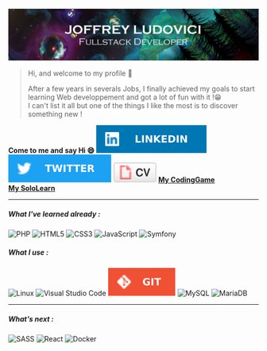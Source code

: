 ![Outerwild Ending Screen](/OuterWilds2.png)


>Hi, and welcome to my profile 👋
>
>After a few years in severals Jobs, I finally achieved my goals to start learning Web developpement and got a lot of fun with it !😁  
I can't list it all but one of the things I like the most is to discover something new !  



**Come to me and say Hi 😄**
[![Linkedin](/linkedin.svg)](https://www.linkedin.com/in/joffreyludovici/) [![Twitter](/twitter.svg)](https://twitter.com/LudovJoe) [![MyCV](/cv.svg)]()
**[My CodingGame ](https://www.codingame.com/profile/ac94e4d48594e9a4b2d43b2c7c0e8f783191264)**  
**[My SoloLearn ](https://www.sololearn.com/profile/8896673)**
____
##### What I've learned already :
![PHP](https://img.shields.io/badge/php-%23777BB4.svg?style=for-the-badge&logo=php&logoColor=white) ![HTML5](https://img.shields.io/badge/html5-%23E34F26.svg?style=for-the-badge&logo=html5&logoColor=white) ![CSS3](https://img.shields.io/badge/css3-%231572B6.svg?style=for-the-badge&logo=css3&logoColor=white) ![JavaScript](https://img.shields.io/badge/javascript-%23323330.svg?style=for-the-badge&logo=javascript&logoColor=%23F7DF1E) ![Symfony](https://img.shields.io/badge/symfony-%23000000.svg?style=for-the-badge&logo=symfony&logoColor=white)

##### What I use : 
![Linux](https://img.shields.io/badge/Linux-FCC624?style=for-the-badge&logo=linux&logoColor=black) ![Visual Studio Code](https://img.shields.io/badge/Visual%20Studio%20Code-0078d7.svg?style=for-the-badge&logo=visual-studio-code&logoColor=white) ![Git](/GIT.svg) ![MySQL](https://img.shields.io/badge/mysql-%2300f.svg?style=for-the-badge&logo=mysql&logoColor=white) ![MariaDB](https://img.shields.io/badge/MariaDB-003545?style=for-the-badge&logo=mariadb&logoColor=white) 
___

##### What's next :
![SASS](https://img.shields.io/badge/SASS-hotpink.svg?style=for-the-badge&logo=SASS&logoColor=white) ![React](https://img.shields.io/badge/react-%2320232a.svg?style=for-the-badge&logo=react&logoColor=%2361DAFB) ![Docker](https://img.shields.io/badge/docker-%230db7ed.svg?style=for-the-badge&logo=docker&logoColor=white)

